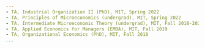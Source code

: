 ```yaml
---
- TA, Industrial Organization II (PhD), MIT, Spring 2022
- TA, Principles of Microeconomics (undergrad), MIT, Spring 2022
- TA, Intermediate Microeconomic Theory (undergrad), MIT, Fall 2018-2020
- TA, Applied Economics for Managers (EMBA), MIT, Fall 2019
- TA, Organizational Economics (PhD), MIT, Fall 2018
...
```

